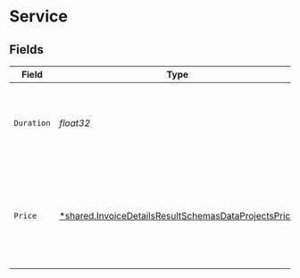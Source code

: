 # Service


## Fields

| Field                                                                                                                              | Type                                                                                                                               | Required                                                                                                                           | Description                                                                                                                        | Example                                                                                                                            |
| ---------------------------------------------------------------------------------------------------------------------------------- | ---------------------------------------------------------------------------------------------------------------------------------- | ---------------------------------------------------------------------------------------------------------------------------------- | ---------------------------------------------------------------------------------------------------------------------------------- | ---------------------------------------------------------------------------------------------------------------------------------- |
| `Duration`                                                                                                                         | *float32*                                                                                                                          | :heavy_check_mark:                                                                                                                 | Duration services have been running in this billing period, in seconds.                                                            | 172800                                                                                                                             |
| `Price`                                                                                                                            | [*shared.InvoiceDetailsResultSchemasDataProjectsPrice](../../../pkg/models/shared/invoicedetailsresultschemasdataprojectsprice.md) | :heavy_minus_sign:                                                                                                                 | Details about the price for all services in this project, broken down by resource type.                                            |                                                                                                                                    |